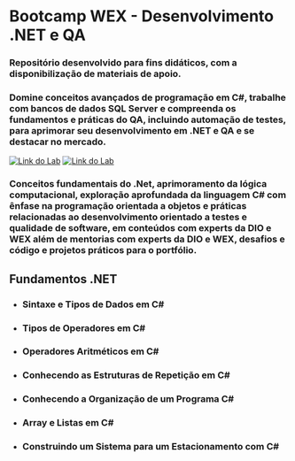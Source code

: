 # Bootcamp WEX - Desenvolvimento .NET e QA 
### Repositório desenvolvido para fins didáticos, com a disponibilização de materiais de apoio.
### Domine conceitos avançados de programação em C#, trabalhe com bancos de dados SQL Server e compreenda os fundamentos e práticas do QA, incluindo automação de testes, para aprimorar seu desenvolvimento em .NET e QA e se destacar no mercado.
[![Link do Lab](https://img.shields.io/badge/▶-000?style=for-the-badge&logo=movie&logoColor=E94D5F)](https://www.dio.me/)
[![Link do Lab](https://img.shields.io/badge/Acesse%20o%20Lab%20na%20Plataforma-E94D5F?style=for-the-badge)](https://www.dio.me/)

### Conceitos fundamentais do .Net, aprimoramento da lógica computacional, exploração aprofundada da linguagem C# com ênfase na programação orientada a objetos  e práticas relacionadas ao desenvolvimento orientado a testes e qualidade de software, em conteúdos com experts da DIO e WEX além de mentorias com experts da DIO e WEX, desafios  e código e projetos práticos para o portfólio.

 ## Fundamentos .NET
- ### Sintaxe e Tipos de Dados em C#
- ### Tipos de Operadores em C#
- ### Operadores Aritméticos em C#
- ### Conhecendo as Estruturas de Repetição em C#
- ### Conhecendo a Organização de um Programa C#
- ### Array e Listas em C#
- ### Construindo um Sistema para um Estacionamento com C#
